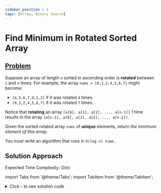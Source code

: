 ```yaml
---
sidebar_position : 3
tags: [Array, Binary Search]
---
```


# Find Minimum in Rotated Sorted Array

## [Problem](https://leetcode.com/problems/find-minimum-in-rotated-sorted-array/)

<p>Suppose an array of length <code>n</code> sorted in ascending order is <strong>rotated</strong> between <code>1</code> and <code>n</code> times. For example, the array <code>nums = [0,1,2,4,5,6,7]</code> might become:</p>

<ul>
	<li><code>[4,5,6,7,0,1,2]</code> if it was rotated <code>4</code> times.</li>
	<li><code>[0,1,2,4,5,6,7]</code> if it was rotated <code>7</code> times.</li>
</ul>

<p>Notice that <strong>rotating</strong> an array <code>[a[0], a[1], a[2], ..., a[n-1]]</code> 1 time results in the array <code>[a[n-1], a[0], a[1], a[2], ..., a[n-2]]</code>.</p>

<p>Given the sorted rotated array <code>nums</code> of <strong>unique</strong> elements, return <em>the minimum element of this array</em>.</p>

<p>You must write an algorithm that runs in&nbsp;<code>O(log n) time.</code></p>

## Solution Approach

Expected Time Complexity: $O(n)$

import Tabs from '@theme/Tabs';
import TabItem from '@theme/TabItem';

<details><summary>Click - to see solution code</summary>

<Tabs>
<TabItem value="cpp" label="C++">

```cpp
class Solution {
   public:
    int findMin(vector<int>& nums) {
        int start = 0, end = nums.size() - 1;
        while (start < end) {
            int mid = (start + end) / 2;
            if (nums[mid] >= nums[start] && nums[end] < nums[mid]) {
                start = mid + 1;
            } else {
                end = mid;
            }
        }
        return nums[start];
    }
};
```
</TabItem>
</Tabs>

</details>
